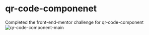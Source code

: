 # qr-code-componenet
Completed the front-end-mentor challenge for qr-code-component
![qr-code-component-main](https://user-images.githubusercontent.com/89941244/197199568-d56ccdda-c851-47ab-b4f0-3d6ba9572355.png)

